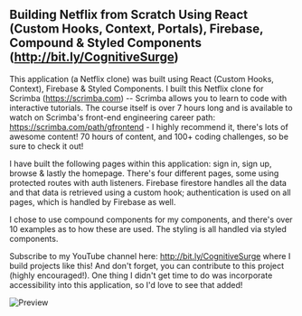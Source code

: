 ## Building Netflix from Scratch Using React (Custom Hooks, Context, Portals), Firebase, Compound & Styled Components (http://bit.ly/CognitiveSurge)

This application (a Netflix clone) was built using React (Custom Hooks, Context), Firebase & Styled Components. I built this Netflix clone for Scrimba (https://scrimba.com) -- Scrimba allows you to learn to code with interactive tutorials. The course itself is over 7 hours long and is available to watch on Scrimba's front-end engineering career path: https://scrimba.com/path/gfrontend - I highly recommend it, there's lots of awesome content! 70 hours of content, and 100+ coding challenges, so be sure to check it out!

I have built the following pages within this application: sign in, sign up, browse & lastly the homepage. There's four different pages, some using protected routes with auth listeners. Firebase firestore handles all the data and that data is retrieved using a custom hook; authentication is used on all pages, which is handled by Firebase as well.

I chose to use compound components for my components, and there's over 10 examples as to how these are used. The styling is all handled via styled components.

Subscribe to my YouTube channel here: http://bit.ly/CognitiveSurge where I build projects like this! And don't forget, you can contribute to this project (highly encouraged!). One thing I didn't get time to do was incorporate accessibility into this application, so I'd love to see that added!

![Preview](netflix-preview.png?raw=true)

